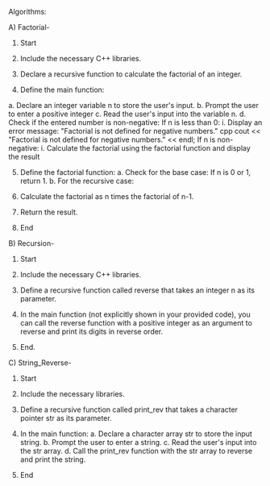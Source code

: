 Algorithms:

A) Factorial-

1) Start

2) Include the necessary C++ libraries.

3) Declare a recursive function to calculate the factorial of an integer.

4) Define the main function:

a. Declare an integer variable n to store the user's input.
b. Prompt the user to enter a positive integer
c. Read the user's input into the variable n.
d. Check if the entered number is non-negative:
     If n is less than 0:
i. Display an error message: "Factorial is not defined for negative numbers."
cpp cout << "Factorial is not defined for negative numbers." << endl;
     If n is non-negative:
i. Calculate the factorial using the factorial function and display the result

5) Define the factorial function:
a. Check for the base case: If n is 0 or 1, return 1.
b. For the recursive case:

6) Calculate the factorial as n times the factorial of n-1.

7) Return the result.

8) End

B) Recursion-

1) Start

2) Include the necessary C++ libraries.

3) Define a recursive function called reverse that takes an integer n as its parameter.

4) In the main function (not explicitly shown in your provided code), you can call the reverse function with a positive integer as an argument to reverse and print its digits in reverse order.

5) End.

C) String_Reverse-

1) Start

2) Include the necessary libraries.

3) Define a recursive function called print_rev that takes a character pointer str as its parameter.

4) In the main function:
a. Declare a character array str to store the input string.
b. Prompt the user to enter a string.
c. Read the user's input into the str array.
d. Call the print_rev function with the str array to reverse and print the string.

6) End

